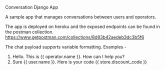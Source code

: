 Conversation Django App

A sample app that manages conversations between users and operators.

The app is deployed on heroku and the exposed endpoints can be found in the postman collection.
https://www.getpostman.com/collections/8d83b42aedeb3dc3b5f6

The chat payload supports variable formatting. Examples - 
1. Hello. This is {{ operator.name }}. How can I help you?
2. Sure {{ user.name }}. Here is your code {{ store.discount_code }}
